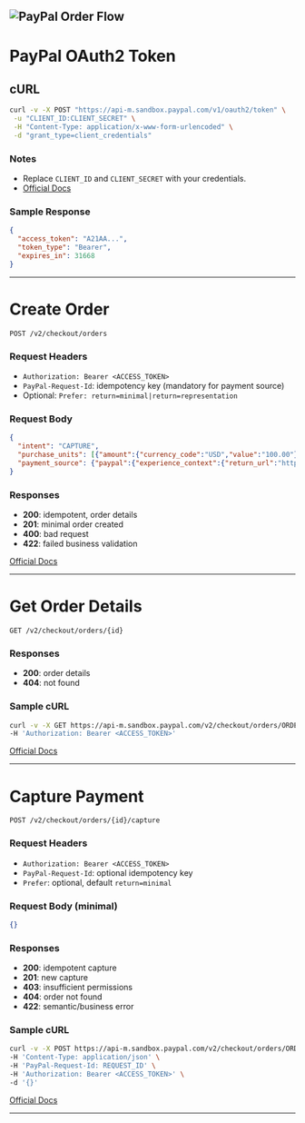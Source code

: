 ![PayPal Order Flow](https://www.paypalobjects.com/ppdevdocs/orders-api/orders-api-standard-flow.png)
---

# PayPal OAuth2 Token

## cURL

```bash
curl -v -X POST "https://api-m.sandbox.paypal.com/v1/oauth2/token" \
 -u "CLIENT_ID:CLIENT_SECRET" \
 -H "Content-Type: application/x-www-form-urlencoded" \
 -d "grant_type=client_credentials"
```

### Notes

* Replace `CLIENT_ID` and `CLIENT_SECRET` with your credentials.
* [Official Docs](https://developer.paypal.com/api/rest/#link-getaccesstoken)

### Sample Response

```json
{
  "access_token": "A21AA...",
  "token_type": "Bearer",
  "expires_in": 31668
}
```

---

# Create Order

```
POST /v2/checkout/orders
```

### Request Headers

* `Authorization: Bearer <ACCESS_TOKEN>`
* `PayPal-Request-Id`: idempotency key (mandatory for payment source)
* Optional: `Prefer: return=minimal|return=representation`

### Request Body

```json
{
  "intent": "CAPTURE",
  "purchase_units": [{"amount":{"currency_code":"USD","value":"100.00"}}],
  "payment_source": {"paypal":{"experience_context":{"return_url":"https://example.com/return","cancel_url":"https://example.com/cancel"}}}
}
```

### Responses

* **200**: idempotent, order details
* **201**: minimal order created
* **400**: bad request
* **422**: failed business validation

[Official Docs](https://developer.paypal.com/docs/api/orders/v2/#orders_create)

---

# Get Order Details

```
GET /v2/checkout/orders/{id}
```

### Responses

* **200**: order details
* **404**: not found

### Sample cURL

```bash
curl -v -X GET https://api-m.sandbox.paypal.com/v2/checkout/orders/ORDER_ID \
-H 'Authorization: Bearer <ACCESS_TOKEN>'
```

[Official Docs](https://developer.paypal.com/docs/api/orders/v2/#orders_get)

---

# Capture Payment

```
POST /v2/checkout/orders/{id}/capture
```

### Request Headers

* `Authorization: Bearer <ACCESS_TOKEN>`
* `PayPal-Request-Id`: optional idempotency key
* `Prefer`: optional, default `return=minimal`

### Request Body (minimal)

```json
{}
```

### Responses

* **200**: idempotent capture
* **201**: new capture
* **403**: insufficient permissions
* **404**: order not found
* **422**: semantic/business error

### Sample cURL

```bash
curl -v -X POST https://api-m.sandbox.paypal.com/v2/checkout/orders/ORDER_ID/capture \
-H 'Content-Type: application/json' \
-H 'PayPal-Request-Id: REQUEST_ID' \
-H 'Authorization: Bearer <ACCESS_TOKEN>' \
-d '{}'
```

[Official Docs](https://developer.paypal.com/docs/api/orders/v2/#orders_capture)

---

